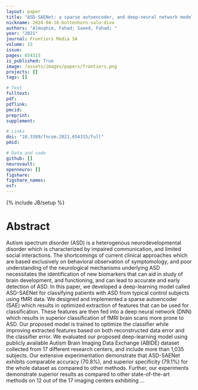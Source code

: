 ```yaml
---
layout: paper
title: "ASD-SAENet: a sparse autoencoder, and deep-neural network model for detecting autism spectrum disorder (ASD) using fMRI data"
nickname: 2024-04-16-bottenhorn-salo-diva
authors: "Almuqhim, Fahad; Saeed, Fahad; "
year: "2021"
journal: Frontiers Media SA
volume: 15
issue:
pages: 654315
is_published: True
image: /assets/images/papers/frontiers.png
projects: []
tags: []

# Text
fulltext:
pdf:
pdflink:
pmcid:
preprint: 
supplement:

# Links
doi: "10.3389/fncom.2021.654315/full"
pmid:

# Data and code
github: []
neurovault:
openneuro: []
figshare:
figshare_names:
osf:
---
```

{% include JB/setup %}

# Abstract

Autism spectrum disorder (ASD) is a heterogenous neurodevelopmental disorder which is characterized by impaired communication, and limited social interactions. The shortcomings of current clinical approaches which are based exclusively on behavioral observation of symptomology, and poor understanding of the neurological mechanisms underlying ASD necessitates the identification of new biomarkers that can aid in study of brain development, and functioning, and can lead to accurate and early detection of ASD. In this paper, we developed a deep-learning model called ASD-SAENet for classifying patients with ASD from typical control subjects using fMRI data. We designed and implemented a sparse autoencoder (SAE) which results in optimized extraction of features that can be used for classification. These features are then fed into a deep neural network (DNN) which results in superior classification of fMRI brain scans more prone to ASD. Our proposed model is trained to optimize the classifier while improving extracted features based on both reconstructed data error and the classifier error. We evaluated our proposed deep-learning model using publicly available Autism Brain Imaging Data Exchange (ABIDE) dataset collected from 17 different research centers, and include more than 1,035 subjects. Our extensive experimentation demonstrate that ASD-SAENet exhibits comparable accuracy (70.8%), and superior specificity (79.1%) for the whole dataset as compared to other methods. Further, our experiments demonstrate superior results as compared to other state-of-the-art methods on 12 out of the 17 imaging centers exhibiting …
